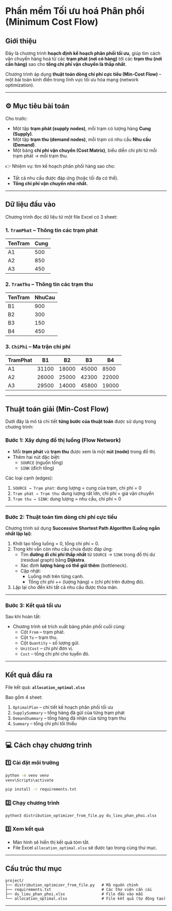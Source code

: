 #  Phần mềm Tối ưu hoá Phân phối (Minimum Cost Flow)

##  Giới thiệu

Đây là chương trình **hoạch định kế hoạch phân phối tối ưu**, giúp tìm cách vận chuyển hàng hoá từ các **trạm phát (nơi có hàng)** tới các **trạm thu (nơi cần hàng)** sao cho **tổng chi phí vận chuyển là thấp nhất**.

Chương trình áp dụng **thuật toán dòng chi phí cực tiểu (Min-Cost Flow)** – một bài toán kinh điển trong lĩnh vực tối ưu hóa mạng (network optimization).

---

## ⚙️ Mục tiêu bài toán

Cho trước:
- Một tập **trạm phát (supply nodes)**, mỗi trạm có lượng hàng **Cung (Supply)**.
- Một tập **trạm thu (demand nodes)**, mỗi trạm có nhu cầu **Nhu cầu (Demand)**.
- Một bảng **chi phí vận chuyển (Cost Matrix)**, biểu diễn chi phí từ mỗi trạm phát → mỗi trạm thu.

👉 Nhiệm vụ: tìm kế hoạch phân phối hàng sao cho:
- Tất cả nhu cầu được đáp ứng (hoặc tối đa có thể).
- **Tổng chi phí vận chuyển nhỏ nhất.**

---

## Dữ liệu đầu vào

Chương trình đọc dữ liệu từ một file Excel có 3 sheet:

### 1. `TramPhat` – Thông tin các trạm phát
| TenTram | Cung |
|----------|------|
| A1 | 500 |
| A2 | 850 |
| A3 | 450 |

### 2. `TramThu` – Thông tin các trạm thu
| TenTram | NhuCau |
|----------|--------|
| B1 | 900 |
| B2 | 300 |
| B3 | 150 |
| B4 | 450 |

### 3. `ChiPhi` – Ma trận chi phí
| TramPhat | B1 | B2 | B3 | B4 |
|-----------|----|----|----|----|
| A1 | 31100 | 18000 | 45000 | 8500 |
| A2 | 26000 | 25000 | 42300 | 22000 |
| A3 | 29500 | 14000 | 45800 | 19000 |

---

##  Thuật toán giải (Min-Cost Flow)

Dưới đây là mô tả chi tiết **từng bước của thuật toán** được sử dụng trong chương trình:

### **Bước 1: Xây dựng đồ thị luồng (Flow Network)**

- Mỗi **trạm phát** và **trạm thu** được xem là một **nút (node)** trong đồ thị.  
- Thêm hai nút đặc biệt:
  - `SOURCE` (nguồn tổng)
  - `SINK` (đích tổng)

Các loại cạnh (edges):
1. `SOURCE → Trạm phát`: dung lượng = cung của trạm, chi phí = 0  
2. `Trạm phát → Trạm thu`: dung lượng rất lớn, chi phí = giá vận chuyển  
3. `Trạm thu → SINK`: dung lượng = nhu cầu, chi phí = 0

---

### **Bước 2: Thuật toán tìm dòng chi phí cực tiểu**

Chương trình sử dụng **Successive Shortest Path Algorithm (Luồng ngắn nhất lặp lại)**:

1. Khởi tạo tổng luồng = 0, tổng chi phí = 0.  
2. Trong khi vẫn còn nhu cầu chưa được đáp ứng:
   - Tìm **đường đi chi phí thấp nhất** từ `SOURCE` → `SINK` trong đồ thị dư (residual graph) bằng **Dijkstra**.  
   - Xác định **lượng hàng có thể gửi thêm** (bottleneck).  
   - Cập nhật:
     - Luồng mới trên từng cạnh.
     - Tổng chi phí += (lượng hàng) × (chi phí trên đường đó).
3. Lặp lại cho đến khi tất cả nhu cầu được thỏa mãn.

---

### **Bước 3: Kết quả tối ưu**

Sau khi hoàn tất:
- Chương trình sẽ trích xuất bảng phân phối cuối cùng:
  - Cột `From` – trạm phát.
  - Cột `To` – trạm thu.
  - Cột `Quantity` – số lượng gửi.
  - `UnitCost` – chi phí đơn vị.
  - `Cost` – tổng chi phí cho tuyến đó.

---

##  Kết quả đầu ra

File kết quả: **`allocation_optimal.xlsx`**

Bao gồm 4 sheet:
1. `OptimalPlan` – chi tiết kế hoạch phân phối tối ưu  
2. `SupplySummary` – tổng hàng đã gửi của từng trạm phát  
3. `DemandSummary` – tổng hàng đã nhận của từng trạm thu  
4. `Summary` – tổng chi phí tối thiểu

---

## 💻 Cách chạy chương trình

### 1️⃣ Cài đặt môi trường
```bash
python -m venv venv
venv\Scripts\activate

pip install -r requirements.txt
```

### 2️⃣ Chạy chương trình
```bash
python3 distribution_optimizer_from_file.py du_lieu_phan_phoi.xlsx
```

### 3️⃣ Xem kết quả
- Màn hình sẽ hiển thị kết quả tóm tắt.
- File Excel `allocation_optimal.xlsx` sẽ được tạo trong cùng thư mục.

---

##  Cấu trúc thư mục
```
project/
├── distribution_optimizer_from_file.py   # Mã nguồn chính
├── requirements.txt                      # Các thư viện cần cài
├── du_lieu_phan_phoi.xlsx                # File đầu vào mẫu
└── allocation_optimal.xlsx               # File kết quả (tự động tạo)
```

---
